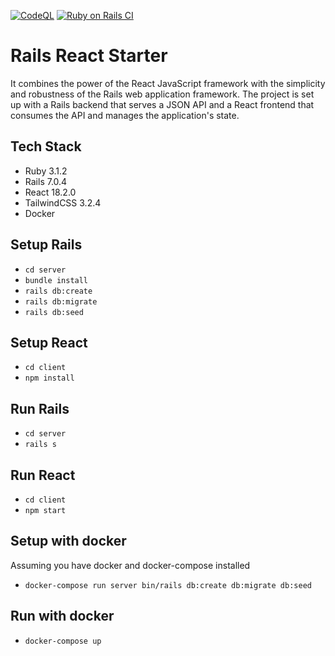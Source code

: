 [![CodeQL](https://github.com/clement-avenel/rails-react-starter/actions/workflows/codeql.yml/badge.svg)](https://github.com/clement-avenel/rails-react-starter/actions/workflows/codeql.yml)
[![Ruby on Rails CI](https://github.com/clement-avenel/rails-react-starter/actions/workflows/rubyonrails.yml/badge.svg)](https://github.com/clement-avenel/rails-react-starter/actions/workflows/rubyonrails.yml)
# Rails React Starter

It combines the power of the React JavaScript framework with the simplicity and robustness
of the Rails web application framework. The project is set up with a Rails backend that
serves a JSON API and a React frontend that consumes the API and manages the
application&apos;s state.

## Tech Stack
- Ruby 3.1.2
- Rails 7.0.4
- React 18.2.0
- TailwindCSS 3.2.4
- Docker

## Setup Rails
- `cd server`
- `bundle install`
- `rails db:create`
- `rails db:migrate`
- `rails db:seed`

## Setup React
- `cd client`
- `npm install`

## Run Rails
- `cd server`
- `rails s`

## Run React
- `cd client`
- `npm start`

## Setup with docker
Assuming you have docker and docker-compose installed
- `docker-compose run server bin/rails db:create db:migrate db:seed`

## Run with docker
- `docker-compose up`